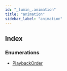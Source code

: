 ```yaml
---
id: "_lumin_.animation"
title: "animation"
sidebar_label: "animation"
---
```


## Index

### Enumerations

* [PlaybackOrder](../enums/_lumin_.animation.playbackorder.md)
